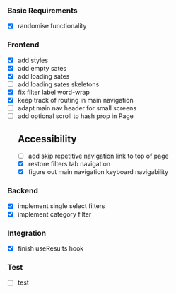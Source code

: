 ### Basic Requirements
-   [x] randomise functionality

### Frontend
-   [x] add styles
-   [x] add empty sates
-   [x] add loading sates
-   [ ] add loading sates skeletons
-   [x] fix filter label word-wrap
-   [x] keep track of routing in main navigation
-   [ ] adapt main nav header for small screens
-   [ ] add optional scroll to hash prop in Page
    ## Accessibility
    -   [ ] add skip repetitive navigation link to top of page
    -   [x] restore filters tab navigation
    -   [x] figure out main navigation keyboard navigability

### Backend
-   [x] implement single select filters
-   [x] implement category filter

### Integration
-   [x] finish useResults hook

### Test
-   [ ] test
